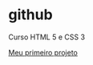 # github
Curso HTML 5 e CSS 3

<a href="exercicios modulo2/desfio andrid/index.html">Meu primeiro projeto<a>
